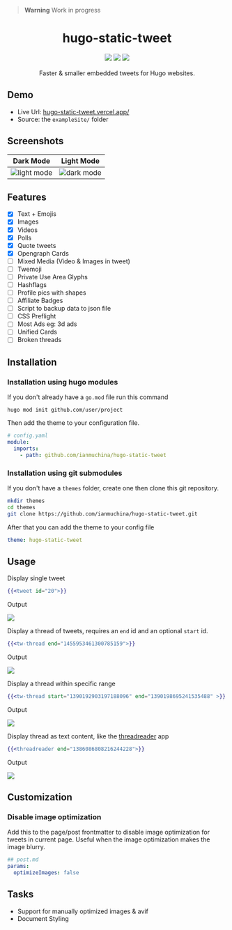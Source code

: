 > **Warning** Work in progress

<h1 align="center">hugo-static-tweet</h1>
<p align="center">
  
  <img src="https://i.imgur.com/8rQXEt4.png">
  <img src="https://img.shields.io/github/repo-size/ianmuchina/hugo-static-tweet?color=blue">
  <img src="https://img.shields.io/badge/License-MIT-green.svg">
  <br>
  <br>
  Faster & smaller embedded tweets for Hugo websites.  
</p>

## Demo

- Live Url: [hugo-static-tweet.vercel.app/](https://hugo-static-tweet.vercel.app/)
- Source: the `exampleSite/` folder

## Screenshots

| Dark Mode                                      | Light Mode                                    |
| ---------------------------------------------- | --------------------------------------------- |
| ![light mode](https://i.imgur.com/elJLuwA.png) | ![dark mode](https://i.imgur.com/SyGmlUu.png) |

## Features

- [x] Text + Emojis
- [x] Images
- [x] Videos
- [x] Polls
- [x] Quote tweets
- [x] Opengraph Cards
- [ ] Mixed Media (Video & Images in tweet)
- [ ] Twemoji
- [ ] Private Use Area Glyphs
- [ ] Hashflags
- [ ] Profile pics with shapes
- [ ] Affiliate Badges
- [ ] Script to backup data to json file
- [ ] CSS Preflight
- [ ] Most Ads eg: 3d ads
- [ ] Unified Cards
- [ ] Broken threads

## Installation

### Installation using hugo modules

If you don't already have a `go.mod` file run this command

```
hugo mod init github.com/user/project
```

Then add the theme to your configuration file.

```yaml
# config.yaml
module:
  imports:
    - path: github.com/ianmuchina/hugo-static-tweet
```

### Installation using git submodules

If you don't have a `themes` folder, create one then clone this git repository.

```bash
mkdir themes
cd themes
git clone https://github.com/ianmuchina/hugo-static-tweet.git
```

After that you can add the theme to your config file

```yaml
theme: hugo-static-tweet
```

## Usage

Display single tweet

```handlebars
{{<tweet id="20">}}
```

Output

![](https://i.imgur.com/OkzdGyp.png)

Display a thread of tweets, requires an `end` id and an optional `start` id.

```handlebars
{{<tw-thread end="1455953461300785159">}}
```

Output

![](https://i.imgur.com/SpWerrK.png)

Display a thread within specific range

```handlebars
{{<tw-thread start="1390192903197188096" end="1390198695241535488" >}}
```

Output

![](https://i.imgur.com/r4CAwtm.png)

Display thread as text content, like the [threadreader](https://threadreaderapp.com/) app

```handlebars
{{<threadreader end="1386086808216244228">}}
```

Output

![](https://i.imgur.com/W0Wd4Fa.png)

## Customization

### Disable image optimization

Add this to the page/post frontmatter to disable image optimization for tweets in current page. Useful when the image
optimization makes the image blurry.

```yaml
## post.md
params:
  optimizeImages: false
```

## Tasks

- Support for manually optimized images & avif
- Document Styling
